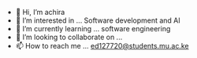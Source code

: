 - 👋 Hi, I’m achira
- 👀 I’m interested in ... Software development and AI
- 🌱 I’m currently learning ... software engineering
- 💞️ I’m looking to collaborate on ... 
- 📫 How to reach me ... ed127720@students.mu.ac.ke

<!---
AchiraALX/AchiraALX is a ✨ special ✨ repository because its `README.md` (this file) appears on your GitHub profile.
You can click the Preview link to take a look at your changes.
--->
